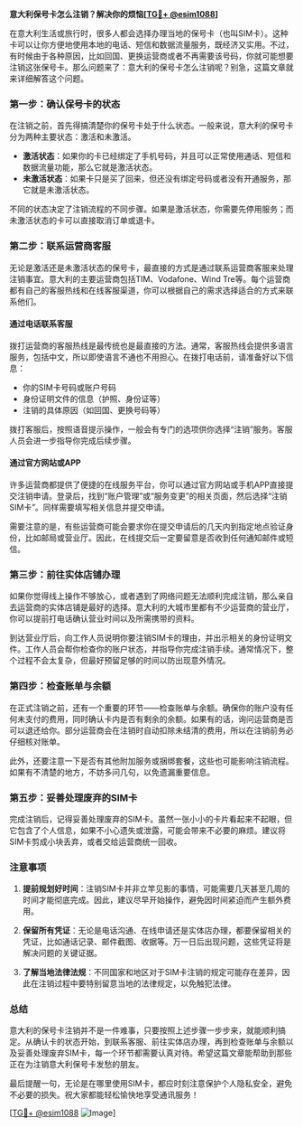 **意大利保号卡怎么注销？解决你的烦恼[[TG💪+ @esim1088](https://t.me/s/esim1088)]**

在意大利生活或旅行时，很多人都会选择办理当地的保号卡（也叫SIM卡）。这种卡可以让你方便地使用本地的电话、短信和数据流量服务，既经济又实用。不过，有时候由于各种原因，比如回国、更换运营商或者不再需要该号码，你就可能想要注销这张保号卡。那么问题来了：意大利的保号卡怎么注销呢？别急，这篇文章就来详细解答这个问题。

### **第一步：确认保号卡的状态**

在注销之前，首先得搞清楚你的保号卡处于什么状态。一般来说，意大利的保号卡分为两种主要状态：激活和未激活。

- **激活状态**：如果你的卡已经绑定了手机号码，并且可以正常使用通话、短信和数据流量功能，那么它就是激活状态。
- **未激活状态**：如果卡只是买了回来，但还没有绑定号码或者没有开通服务，那它就是未激活状态。

不同的状态决定了注销流程的不同步骤。如果是激活状态，你需要先停用服务；而未激活状态的卡可以直接取消订单或退卡。

### **第二步：联系运营商客服**

无论是激活还是未激活状态的保号卡，最直接的方式是通过联系运营商客服来处理注销事宜。意大利的主要运营商包括TIM、Vodafone、Wind Tre等。每个运营商都有自己的客服热线和在线客服渠道，你可以根据自己的需求选择适合的方式来联系他们。

#### **通过电话联系客服**
拨打运营商的客服热线是最传统也是最直接的方法。通常，客服热线会提供多语言服务，包括中文，所以即使语言不通也不用担心。在拨打电话前，请准备好以下信息：

- 你的SIM卡号码或账户号码
- 身份证明文件的信息（护照、身份证等）
- 注销的具体原因（如回国、更换号码等）

拨打客服后，按照语音提示操作，一般会有专门的选项供你选择“注销”服务。客服人员会进一步指导你完成后续步骤。

#### **通过官方网站或APP**
许多运营商都提供了便捷的在线服务平台，你可以通过官方网站或手机APP直接提交注销申请。登录后，找到“账户管理”或“服务变更”的相关页面，然后选择“注销SIM卡”。同样需要填写相关信息并提交申请。

需要注意的是，有些运营商可能会要求你在提交申请后的几天内到指定地点验证身份，比如邮局或营业厅。因此，在线提交后一定要留意是否收到任何通知邮件或短信。

### **第三步：前往实体店铺办理**

如果你觉得线上操作不够放心，或者遇到了网络问题无法顺利完成注销，那么亲自去运营商的实体店铺是最好的选择。意大利的大城市里都有不少运营商的营业厅，你可以提前打电话确认营业时间以及所需携带的资料。

到达营业厅后，向工作人员说明你要注销SIM卡的理由，并出示相关的身份证明文件。工作人员会帮你检查你的账户状态，并指导你完成注销手续。通常情况下，整个过程不会太复杂，但最好预留足够的时间以防出现意外情况。

### **第四步：检查账单与余额**

在正式注销之前，还有一个重要的环节——检查账单与余额。确保你的账户没有任何未支付的费用，同时确认卡内是否有剩余的余额。如果有的话，询问运营商是否可以退还给你。部分运营商会在注销时自动扣除未结清的费用，所以在注销前务必仔细核对账单。

此外，还要注意一下是否有其他附加服务或捆绑套餐，这些也可能影响注销流程。如果有不清楚的地方，不妨多问几句，以免遗漏重要信息。

### **第五步：妥善处理废弃的SIM卡**

完成注销后，记得妥善处理废弃的SIM卡。虽然一张小小的卡片看起来不起眼，但它包含了个人信息，如果不小心遗失或泄露，可能会带来不必要的麻烦。建议将SIM卡剪成小块丢弃，或者交给运营商统一回收。

### **注意事项**

1. **提前规划好时间**：注销SIM卡并非立竿见影的事情，可能需要几天甚至几周的时间才能彻底完成。因此，建议尽早开始操作，避免因时间紧迫而产生额外费用。
   
2. **保留所有凭证**：无论是电话沟通、在线申请还是实体店办理，都要保留相关的凭证，比如通话记录、邮件截图、收据等。万一日后出现问题，这些凭证将是解决问题的关键证据。

3. **了解当地法律法规**：不同国家和地区对于SIM卡注销的规定可能存在差异，因此在注销过程中要特别留意当地的法律规定，以免触犯法律。

### **总结**

意大利的保号卡注销并不是一件难事，只要按照上述步骤一步步来，就能顺利搞定。从确认卡的状态开始，到联系客服、前往实体店办理，再到检查账单与余额以及妥善处理废弃SIM卡，每一个环节都需要认真对待。希望这篇文章能帮助到那些正在为注销意大利保号卡发愁的朋友。

最后提醒一句，无论是在哪里使用SIM卡，都应时刻注意保护个人隐私安全，避免不必要的损失。祝大家都能轻松愉快地享受通讯服务！

[[TG💪+ @esim1088](https://t.me/s/esim1088) ![Image](https://i.postimg.cc/4NQfJmqS/Snipaste-2025-05-13-00-14-12.png)]